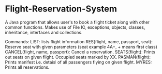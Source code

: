 # Flight-Reservation-System
A Java program that allows user's to book a flight ticket along with other common functions.
Makes use of File IO, exceptions, objects, classes, inheritance, interfaces and collections.

Commands: 
LIST: lists flight information
RES(flight, name, passport, seat): Reserve seat with given parameters (seat example 4A+, + means first class)
CANCEL(flight, name, passport): Cancel a reservation.
SEATS(flight): Prints out seats on given flight. Occupied seats marked by XX.
PASMAN(flight): Prints manifest i.e. detaisl of all passengers flying on given flight.
MYRES: Prints all reservations. 

